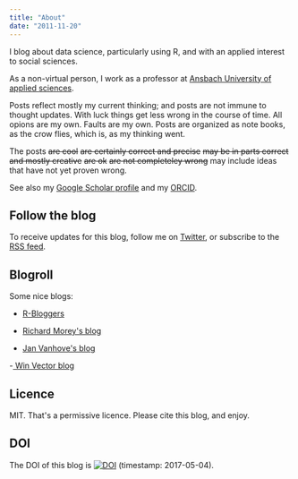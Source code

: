 ```yaml
---
title: "About"
date: "2011-11-20"
---
```





I blog about data science, particularly using R, and with an applied interest to social sciences.

As a non-virtual person, I work as a professor at [Ansbach University of applied sciences](https://www.hs-ansbach.de/startseite/).

Posts reflect mostly my current thinking; and posts are not immune to thought updates. With luck things get less wrong in the course of time. All opions are my own. Faults are my own. Posts are organized as note books, as the crow flies, which is, as my thinking went. 

The posts  ~~are cool~~ ~~are certainly correct and precise~~ ~~may be in parts correct and mostly creative~~ ~~are ok~~ ~~are not completeley wrong~~ may include ideas that have not yet proven wrong.

See also my [Google Scholar profile](https://scholar.google.de/citations?user=r-2ssnAAAAAJ&hl=de) and my [ORCID](http://orcid.org/0000-0003-1515-8348).


## Follow the blog

To receive updates for this blog, follow me on [Twitter](https://twitter.com/sauer_sebastian), or subscribe to the [RSS feed](https://sebastiansauer.github.io/feed.xml).


## Blogroll

Some nice blogs:

- [R-Bloggers](https://www.r-bloggers.com)

- [Richard Morey's blog](https://richarddmorey.org)

- [Jan Vanhove's blog](https://janhove.github.io)

-[ Win Vector blog](http://www.win-vector.com/blog/)


## Licence

MIT. That's a permissive licence. Please cite this blog, and enjoy.



## DOI

The DOI of this blog is [![DOI](https://zenodo.org/badge/73370743.svg)](https://zenodo.org/badge/latestdoi/73370743) (timestamp: 2017-05-04).
